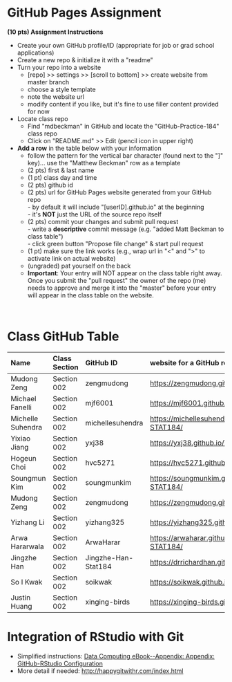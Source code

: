
# GitHub Pages Assignment

**(10 pts) Assignment Instructions**

- Create your own GitHub profile/ID (appropriate for job or grad school applications)  
- Create a new repo & initialize it with a "readme"   
- Turn your repo into a website  
    - [repo] >> settings >> [scroll to bottom] >> create website from master branch  
    - choose a style template 
    - note the website url  
    - modify content if you like, but it's fine to use filler content provided for now  
- Locate class repo
    - Find "mdbeckman" in GitHub and locate the "GitHub-Practice-184" class repo
    - Click on "README.md" >> Edit (pencil icon in upper right)
- **Add a row** in the table below with your information 
    - follow the pattern for the vertical bar character (found next to the "]" key)... use the "Matthew Beckman" row as a template
    - (2 pts) first & last name  
    - (1 pt)  class day and time
    - (2 pts) github id  
    - (2 pts) url for GitHub Pages website generated from your GitHub repo  
            - by default it will include "[userID].github.io" at the beginning  
            - it's **NOT** just the URL of the source repo itself  
    - (2 pts) commit your changes and submit pull request   
            - write a **descriptive** commit message (e.g. "added Matt Beckman to class table")  
            - click green button "Propose file change" & start pull request  
    - (1 pt) make sure the link works (e.g., wrap url in "<" and ">" to activate link on actual website)  
    - (ungraded) pat yourself on the back
    - **Important**: Your entry will NOT appear on the class table right away.  Once you submit the "pull request" the owner of the repo (me) needs to approve and merge it into the "master" before your entry will appear in the class table on the website. 

<br>

# Class GitHub Table 

| Name              | Class Section     | GitHub ID            | website for a GitHub repo         |  
|:------------------|:------------------|:---------------------|:----------------------------------|  
| Mudong Zeng   | Section 002      | zengmudong          | <https://zengmudong.github.io/Demo-STAT184/>    |  
| Michael Fanelli   | Section 002      | mjf6001          | <https://mjf6001.github.io/michaelfanelli-STAT184/>|  
| Michelle Suhendra   | Section 002      | michellesuhendra          | <https://michellesuhendra.github.io/michellesuhendra-STAT184/>   |
| Yixiao Jiang   | Section 002      | yxj38          | <https://yxj38.github.io/Yixiao-Jiang-STAT184/>    |  
| Hogeun Choi   | Section 002      | hvc5271             | <https://hvc5271.github.io/Hogeun-Choi-STAT184/>    |
| Soungmun Kim      | Section 002       | soungmunkim          | <https://soungmunkim.github.io/soungmunkim-STAT184/>    |  
| Mudong Zeng       | Section 002       | zengmudong           | <https://zengmudong.github.io/Demo-STAT184/>    |  
| Yizhang Li    | Section 002      | yizhang325          | <https://yizhang325.github.io/GitHub-Practice-184/>    | 
| Arwa Hararwala| Section 002      | ArwaHarar           | <https://arwaharar.github.io/ArwaHararwala-STAT184/>|  
| Jingzhe Han   | Section 002      | Jingzhe-Han-Stat184 | <https://drrichardhan.github.io/Jingzhe-Han-Stat184/> |
| So I Kwak     | Section 002      | soikwak             | <https://soikwak.github.io/soikwak/>     |
| Justin Huang | Section 002 | xinging-birds | <https://xinging-birds.github.io/ofod> |


# Integration of RStudio with Git

- Simplified instructions: [Data Computing eBook--Appendix: Appendix: GitHub-RStudio Configuration](https://dtkaplan.github.io/DataComputingEbook/appendix-github-rstudio-configuration.html#appendix-github-rstudio-configuration)  
- More detail if needed: <http://happygitwithr.com/index.html>

